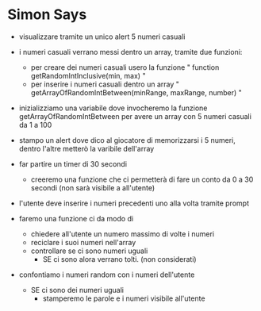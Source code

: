 # Simon Says

- visualizzare tramite un unico alert 5 numeri casuali
- i numeri casuali verrano messi dentro un array, tramite due funzioni:
    - per creare dei numeri casuali usero la funzione " function getRandomIntInclusive(min, max) "
    - per inserire i numeri casuali dentro un array "  getArrayOfRandomIntBetween(minRange, maxRange, number) "
- inizializziamo una variabile dove invocheremo la funzione getArrayOfRandomIntBetween per avere un array con 5 numeri casuali da 1 a 100
- stampo un alert dove dico al giocatore di memorizzarsi i 5 numeri, dentro l'altre metterò la varibile dell'array

- far partire un timer di 30 secondi
    - creeremo una funzione che ci permetterà di fare un conto da 0 a 30 secondi (non sarà visibile a all'utente)

- l'utente deve inserire i numeri precedenti uno alla volta tramite prompt
- faremo una funzione ci da modo di
    - chiedere all'utente un numero massimo di volte i numeri
    - reciclare i suoi numeri nell'array
    - controllare se ci sono numeri uguali
        - SE ci sono alora verrano tolti. (non considerati)

- confontiamo i numeri random con i numeri dell'utente
    - SE ci sono dei numeri uguali
        - stamperemo le parole e i numeri visibile all'utente